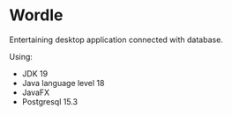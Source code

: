 # Wordle
Entertaining desktop application connected with database.


Using:
- JDK 19
- Java language level 18
- JavaFX
- Postgresql 15.3

